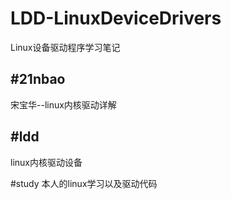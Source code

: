 LDD-LinuxDeviceDrivers
=======
Linux设备驱动程序学习笔记


#21nbao
-------
宋宝华--linux内核驱动详解

#ldd
-------
linux内核驱动设备


#study
本人的linux学习以及驱动代码

